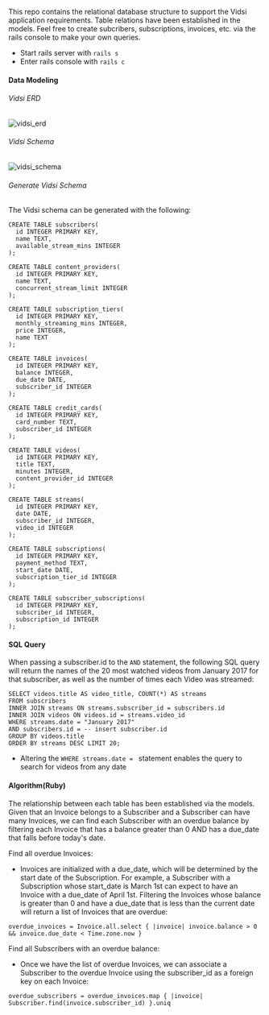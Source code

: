 This repo contains the relational database structure to support the Vidsi application requirements. Table relations have been established in the models. Feel free to create subcribers, subscriptions, invoices, etc. via the rails console to make your own queries.
* Start rails server with `rails s`
* Enter rails console with `rails c`

#### Data Modeling

###### Vidsi ERD
![vidsi_erd](https://user-images.githubusercontent.com/22860105/31319513-2175686e-ac2a-11e7-9d0e-10e592b46978.png)

###### Vidsi Schema
![vidsi_schema](https://user-images.githubusercontent.com/22860105/31319514-23358cf6-ac2a-11e7-955a-608d5accd4c2.png)


###### Generate Vidsi Schema
The Vidsi schema can be generated with the following:

```
CREATE TABLE subscribers(
  id INTEGER PRIMARY KEY,
  name TEXT,
  available_stream_mins INTEGER
);

CREATE TABLE content_providers(
  id INTEGER PRIMARY KEY,
  name TEXT,
  concurrent_stream_limit INTEGER
);

CREATE TABLE subscription_tiers(
  id INTEGER PRIMARY KEY,
  monthly_streaming_mins INTEGER,
  price INTEGER,
  name TEXT
);

CREATE TABLE invoices(
  id INTEGER PRIMARY KEY,
  balance INTEGER,
  due_date DATE,
  subscriber_id INTEGER
);

CREATE TABLE credit_cards(
  id INTEGER PRIMARY KEY,
  card_number TEXT,
  subscriber_id INTEGER
);

CREATE TABLE videos(
  id INTEGER PRIMARY KEY,
  title TEXT,
  minutes INTEGER,
  content_provider_id INTEGER
);

CREATE TABLE streams(
  id INTEGER PRIMARY KEY,
  date DATE,
  subscriber_id INTEGER,
  video_id INTEGER
);

CREATE TABLE subscriptions(
  id INTEGER PRIMARY KEY,
  payment_method TEXT,
  start_date DATE,
  subscription_tier_id INTEGER
);

CREATE TABLE subscriber_subscriptions(
  id INTEGER PRIMARY KEY,
  subscriber_id INTEGER,
  subscription_id INTEGER
);
```

#### SQL Query
When passing a subscriber.id to the `AND` statement, the following SQL query will return the names of the 20 most watched videos from January 2017 for that subscriber, as well as the number of times each Video was streamed:

```
SELECT videos.title AS video_title, COUNT(*) AS streams
FROM subscribers
INNER JOIN streams ON streams.subscriber_id = subscribers.id
INNER JOIN videos ON videos.id = streams.video_id
WHERE streams.date = "January 2017"
AND subscribers.id = -- insert subscriber.id
GROUP BY videos.title
ORDER BY streams DESC LIMIT 20;
```

* Altering the `WHERE streams.date = ` statement enables the query to search for videos from any date

#### Algorithm(Ruby)
The relationship between each table has been established via the models. Given that an Invoice belongs to a Subscriber and a Subscriber can have many Invoices, we can find each Subscriber with an overdue balance by filtering each Invoice that has a balance greater than 0 AND has a due_date that falls before today's date.

Find all overdue Invoices:
* Invoices are initialized with a due_date, which will be determined by the start date of the Subscription. For example, a Subscriber with a Subscription whose start_date is March 1st can expect to have an Invoice with a due_date of April 1st. Filtering the Invoices whose balance is greater than 0 and have a due_date that is less than the current date will return a list of Invoices that are overdue:

`overdue_invoices = Invoice.all.select { |invoice| invoice.balance > 0  && invoice.due_date < Time.zone.now }`

Find all Subscribers with an overdue balance:
* Once we have the list of overdue Invoices, we can associate a Subscriber to the overdue Invoice using the subscriber_id as a foreign key on each Invoice:

`overdue_subscribers = overdue_invoices.map { |invoice| Subscriber.find(invoice.subscriber_id) }.uniq`
